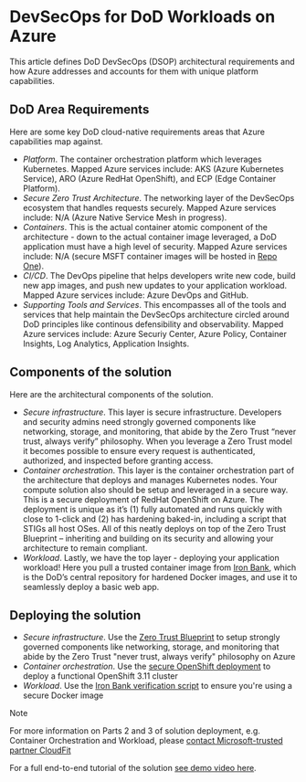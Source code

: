 # DevSecOps for DoD Workloads on Azure

This article defines DoD DevSecOps (DSOP) architectural requirements and how Azure addresses and accounts for them with unique platform capabilities.

## DoD Area Requirements
Here are some key DoD cloud-native requirements areas that Azure capabilities map against.
* *Platform*. The container orchestration platform which leverages Kubernetes. Mapped Azure services include: AKS (Azure Kubernetes Service), ARO (Azure RedHat OpenShift), and ECP (Edge Container Platform).
* *Secure Zero Trust Architecture*. The networking layer of the DevSecOps ecosystem that handles requests securely. Mapped Azure services include: N/A (Azure Native Service Mesh in progress).
* *Containers*. This is the actual container atomic component of the architecture - down to the actual container image leveraged, a DoD application must have a high level of security. Mapped Azure services include: N/A (secure MSFT container images will be hosted in [Repo One](https://repo1.dsop.io)).
* *CI/CD*. The DevOps pipeline that helps developers write new code, build new app images, and push new updates to your application workload. Mapped Azure services include: Azure DevOps and GitHub.
* *Supporting Tools and Services*. This encompasses all of the tools and services that help maintain the DevSecOps architecture circled around DoD principles like continous defensibility and observability. Mapped Azure services include: Azure Securiy Center, Azure Policy, Container Insights, Log Analytics, Application Insights.

## Components of the solution
Here are the architectural components of the solution.

* *Secure infrastructure*. This layer is secure infrastructure. Developers and security admins need strongly governed components like networking, storage, and monitoring, that abide by the Zero Trust “never trust, always verify” philosophy. When you leverage a Zero Trust model it becomes possible to ensure every request is authenticated, authorized, and inspected before granting access.
* *Container orchestration*. This layer is the container orchestration part of the architecture that deploys and manages Kubernetes nodes. Your compute solution also should be setup and leveraged in a secure way. This is a secure deployment of RedHat OpenShift on Azure. The deployment is unique as it’s (1) fully automated and runs quickly with close to 1-click and (2) has hardening baked-in, including a script that STIGs all host OSes. All of this neatly deploys on top of the Zero Trust Blueprint – inheriting and building on its security and allowing your architecture to remain compliant.
* *Workload*. Lastly, we have the top layer - deploying your application workload! Here you pull a trusted container image from [Iron Bank](https://ironbank.dsop.io), which is the DoD’s central repository for hardened Docker images, and use it to seamlessly deploy a basic web app.

## Deploying the solution
* *Secure infrastructure*. Use the [Zero Trust Blueprint](https://github.com/Azure/ato-toolkit/automation/zero-trust-architecture) to setup strongly governed components like networking, storage, and monitoring that abide by the Zero Trust "never trust, always verify" philosophy on Azure
* *Container orchestration*. Use the [secure OpenShift deployment](https://github.com/Azure/ato-toolkit/tree/master/automation/openshift/ocp3.11) to deploy a functional OpenShift 3.11 cluster
* *Workload*. Use the [Iron Bank verification script](xxx) to ensure you're using a secure Docker image 

> [!NOTE]
> For more information on Parts 2 and 3 of solution deployment, e.g. Container Orchestration and Workload, please [contact Microsoft-trusted partner CloudFit](https://www.cloudfitsoftware.com/contact-us/)
> 
> 

For a full end-to-end tutorial of the solution [see demo video here](https://www.youtube.com/watch?v=gntpwbeWbak).
